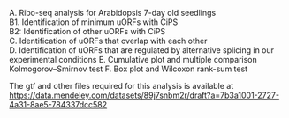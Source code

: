 A. Ribo-seq analysis for Arabidopsis 7-day old seedlings  
B1. Identification of minimum uORFs with CiPS    
B2: Identification of other uORFs with CiPS  
C. Identification of uORFs that overlap with each other  
D. Identification of uORFs that are regulated by alternative splicing in our experimental conditions
E. Cumulative plot and multiple comparison Kolmogorov–Smirnov test
F. Box plot and Wilcoxon rank-sum test

The gtf and other files required for this analysis is available at 
https://data.mendeley.com/datasets/89j7snbm2r/draft?a=7b3a1001-2727-4a31-8ae5-784337dcc582

